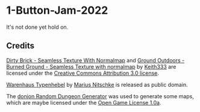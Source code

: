 # 1-Button-Jam-2022
It's not done yet hold on.

## Credits
[Dirty Brick - Seamless Texture With Normalmap](https://opengameart.org/content/dirty-brick-seamless-texture-with-normalmap) and [Ground Outdoors - Burned Ground - Seamless Texture with normalmap](https://opengameart.org/content/ground-outdoors-burned-ground-seamless-texture-with-normalmap) by [Keith333](https://opengameart.org/users/keith333) are licensed under the [Creative Commons Attribution 3.0 license](https://creativecommons.org/licenses/by/3.0/).

[Warenhaus Typenhebel](https://fontlibrary.org/en/font/warenhaus-typenhebel) by [Marius Nitschke](https://fontlibrary.org/en/member/M.nit) is released as public domain.

The [donjon Random Dungeon Generator](https://donjon.bin.sh/d20/dungeon/) was used to generate some maps, which are maybe licensed under the [Open Game License 1.0a](https://donjon.bin.sh/ogl.html).